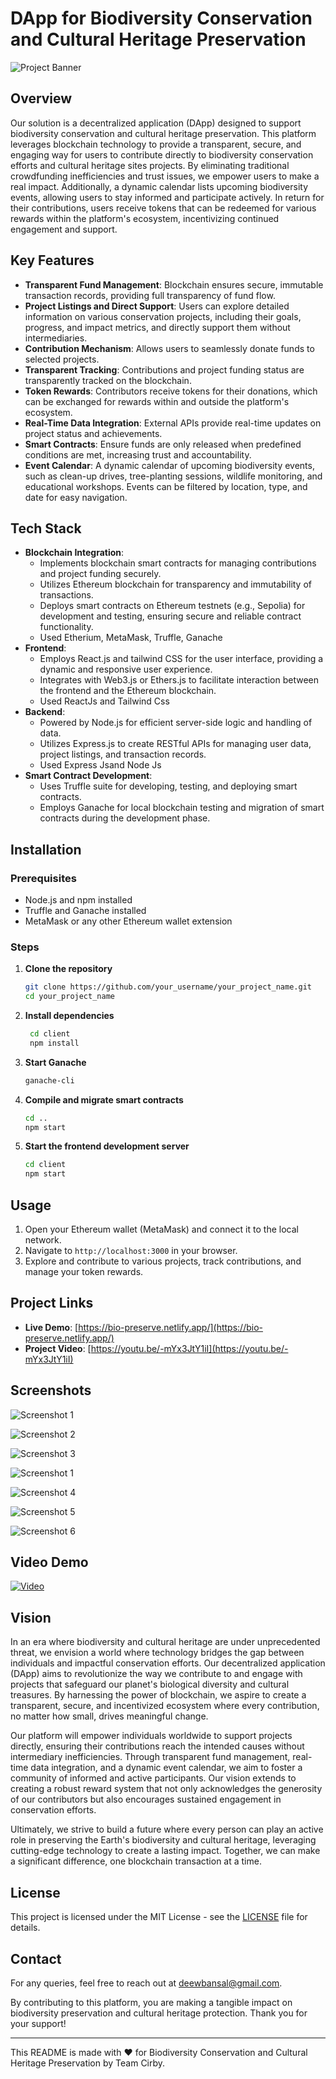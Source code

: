 # DApp for Biodiversity Conservation and Cultural Heritage Preservation

![Project Banner](https://res.cloudinary.com/debw7vpqa/image/upload/v1716709875/sswjeww63jn5orfftoam.png)

## Overview
Our solution is a decentralized application (DApp) designed to support biodiversity conservation and cultural heritage preservation. This platform leverages blockchain technology to provide a transparent, secure, and engaging way for users to contribute directly to biodiversity conservation efforts and cultural heritage sites projects. By eliminating traditional crowdfunding inefficiencies and trust issues, we empower users to make a real impact. Additionally, a dynamic calendar lists upcoming biodiversity events, allowing users to stay informed and participate actively. In return for their contributions, users receive tokens that can be redeemed for various rewards within the platform's ecosystem, incentivizing continued engagement and support.

## Key Features
- **Transparent Fund Management**: Blockchain ensures secure, immutable transaction records, providing full transparency of fund flow.
- **Project Listings and Direct Support**: Users can explore detailed information on various conservation projects, including their goals, progress, and impact metrics, and directly support them without intermediaries.
- **Contribution Mechanism**: Allows users to seamlessly donate funds to selected projects.
- **Transparent Tracking**: Contributions and project funding status are transparently tracked on the blockchain.
- **Token Rewards**: Contributors receive tokens for their donations, which can be exchanged for rewards within and outside the platform's ecosystem.
- **Real-Time Data Integration**: External APIs provide real-time updates on project status and achievements.
- **Smart Contracts**: Ensure funds are only released when predefined conditions are met, increasing trust and accountability.
- **Event Calendar**: A dynamic calendar of upcoming biodiversity events, such as clean-up drives, tree-planting sessions, wildlife monitoring, and educational workshops. Events can be filtered by location, type, and date for easy navigation.

## Tech Stack
- **Blockchain Integration**:
  - Implements blockchain smart contracts for managing contributions and project funding securely.
  - Utilizes Ethereum blockchain for transparency and immutability of transactions.
  - Deploys smart contracts on Ethereum testnets (e.g., Sepolia) for development and testing, ensuring secure and reliable contract functionality.
  - Used Etherium, MetaMask, Truffle, Ganache 
- **Frontend**:
  - Employs React.js and tailwind CSS for the user interface, providing a dynamic and responsive user experience.
  - Integrates with Web3.js or Ethers.js to facilitate interaction between the frontend and the Ethereum blockchain.
  - Used ReactJs and Tailwind Css
- **Backend**:
  - Powered by Node.js for efficient server-side logic and handling of data.
  - Utilizes Express.js to create RESTful APIs for managing user data, project listings, and transaction records.
  - Used Express Jsand Node Js
- **Smart Contract Development**:
  - Uses Truffle suite for developing, testing, and deploying smart contracts.
  - Employs Ganache for local blockchain testing and migration of smart contracts during the development phase.

## Installation

### Prerequisites
- Node.js and npm installed
- Truffle and Ganache installed
- MetaMask or any other Ethereum wallet extension

### Steps

1. **Clone the repository**
   ```sh
   git clone https://github.com/your_username/your_project_name.git
   cd your_project_name
2. **Install dependencies** 
   ```sh npm install
    cd client
    npm install
3. **Start Ganache**
    ```sh
    ganache-cli
4. **Compile and migrate smart contracts**
    ```sh
    cd ..
    npm start
5. **Start the frontend development server**
    ```sh
    cd client
    npm start

## Usage

1. Open your Ethereum wallet (MetaMask) and connect it to the local network.
2. Navigate to `http://localhost:3000` in your browser.
3. Explore and contribute to various projects, track contributions, and manage your token rewards.

## Project Links

- **Live Demo**: [https://bio-preserve.netlify.app/](https://bio-preserve.netlify.app/)
- **Project Video**: [https://youtu.be/-mYx3JtY1iI](https://youtu.be/-mYx3JtY1iI)

## Screenshots

![Screenshot 1](https://res.cloudinary.com/debw7vpqa/image/upload/v1716710638/abc/dgrdlxjr2ot599jf2kop.jpg)

![Screenshot 2](https://res.cloudinary.com/debw7vpqa/image/upload/v1716710156/cpv0qieqospwbjceoorz.jpg)

![Screenshot 3](https://res.cloudinary.com/debw7vpqa/image/upload/v1716710209/mcls6g2pydfluq7tf9dv.jpg)

![Screenshot 1](https://res.cloudinary.com/debw7vpqa/image/upload/v1716712457/rrchhzhevrbhek873izs.jpg)

![Screenshot 4](https://res.cloudinary.com/debw7vpqa/image/upload/v1716710266/lc5ddnszhdnojhhrki8n.jpg)

![Screenshot 5](https://res.cloudinary.com/debw7vpqa/image/upload/v1716710823/nf9jhsx30ydyb6kvm3x4.jpg)

![Screenshot 6](https://res.cloudinary.com/debw7vpqa/image/upload/v1716710990/w2oyrsd44wwlcfuuk9fm.jpg)

## Video Demo

[![Video](https://img.youtube.com/vi/-mYx3JtY1iI/0.jpg)](https://youtu.be/-mYx3JtY1iI)

## Vision
In an era where biodiversity and cultural heritage are under unprecedented threat, we envision a world where technology bridges the gap between individuals and impactful conservation efforts. Our decentralized application (DApp) aims to revolutionize the way we contribute to and engage with projects that safeguard our planet's biological diversity and cultural treasures. By harnessing the power of blockchain, we aspire to create a transparent, secure, and incentivized ecosystem where every contribution, no matter how small, drives meaningful change.

Our platform will empower individuals worldwide to support projects directly, ensuring their contributions reach the intended causes without intermediary inefficiencies. Through transparent fund management, real-time data integration, and a dynamic event calendar, we aim to foster a community of informed and active participants. Our vision extends to creating a robust reward system that not only acknowledges the generosity of our contributors but also encourages sustained engagement in conservation efforts.

Ultimately, we strive to build a future where every person can play an active role in preserving the Earth's biodiversity and cultural heritage, leveraging cutting-edge technology to create a lasting impact. Together, we can make a significant difference, one blockchain transaction at a time.

## License

This project is licensed under the MIT License - see the [LICENSE](LICENSE) file for details.

## Contact

For any queries, feel free to reach out at [deewbansal@gmail.com](mailto:deewbansal@gmail.com).

By contributing to this platform, you are making a tangible impact on biodiversity preservation and cultural heritage protection. Thank you for your support!

---

This README is made with ❤️ for Biodiversity Conservation and Cultural Heritage Preservation by Team Cirby.





   
